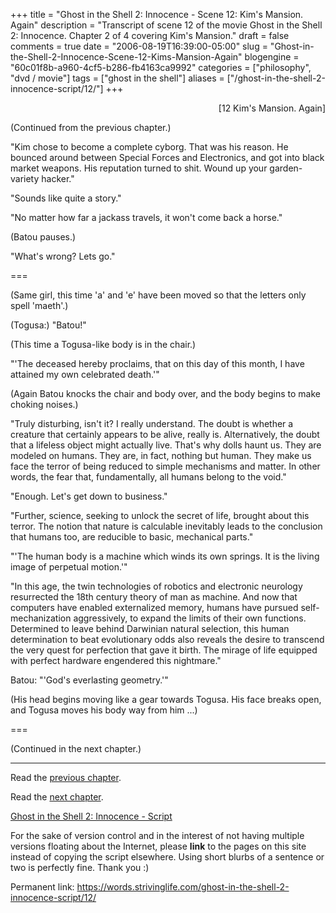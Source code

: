 +++
title = "Ghost in the Shell 2: Innocence - Scene 12: Kim's Mansion. Again"
description = "Transcript of scene 12 of the movie Ghost in the Shell 2: Innocence. Chapter 2 of 4 covering Kim's Mansion."
draft = false
comments = true
date = "2006-08-19T16:39:00-05:00"
slug = "Ghost-in-the-Shell-2-Innocence-Scene-12-Kims-Mansion-Again"
blogengine = "60c01f8b-a960-4cf5-b286-fb4163ca9992"
categories = ["philosophy", "dvd / movie"]
tags = ["ghost in the shell"]
aliases = ["/ghost-in-the-shell-2-innocence-script/12/"]
+++

<p style="text-align: right">
[12 Kim&#39;s Mansion. Again]
</p>
<p>
(Continued from the previous chapter.)
</p>
<p>
&quot;Kim chose to become a complete cyborg. That was his reason. He bounced around between Special Forces and Electronics, and got into black market weapons. His reputation turned to shit. Wound up your garden-variety hacker.&quot;
</p>
<p>
&quot;Sounds like quite a story.&quot;
</p>
<p>
&quot;No matter how far a jackass travels, it won&#39;t come back a horse.&quot;
</p>
<p>
(Batou pauses.)
</p>
<p>
&quot;What&#39;s wrong? Lets go.&quot;
</p>
<!--more-->
<p>
===<!--adsense-->
</p>
<p>
(Same girl, this time &#39;a&#39; and &#39;e&#39; have been moved so that the letters only spell &#39;maeth&#39;.)
</p>
<p>
(Togusa:) &quot;Batou!&quot;
</p>
<p>
(This time a Togusa-like body is in the chair.)
</p>
<p>
&quot;&#39;The deceased hereby proclaims, that on this day of this month, I have attained my own celebrated death.&#39;&quot;
</p>
<p>
(Again Batou knocks the chair and body over, and the body begins to make choking noises.)
</p>
<p>
&quot;Truly disturbing, isn&#39;t it? I really understand. The doubt is whether a creature that certainly appears to be alive, really is. Alternatively, the doubt that a lifeless object might actually live. That&#39;s why dolls haunt us. They are modeled on humans. They are, in fact, nothing but human. They make us face the terror of being reduced to simple mechanisms and matter. In other words, the fear that, fundamentally, all humans belong to the void.&quot;
</p>
<p>
&quot;Enough. Let&#39;s get down to business.&quot;
</p>
<p>
&quot;Further, science, seeking to unlock the secret of life, brought about this terror. The notion that nature is calculable inevitably leads to the conclusion that humans too, are reducible to basic, mechanical parts.&quot;
</p>
<p>
&quot;&#39;The human body is a machine which winds its own springs. It is the living image of perpetual motion.&#39;&quot;
</p>
<p>
&quot;In this age, the twin technologies of robotics and electronic neurology resurrected the 18th century theory of man as machine. And now that computers have enabled externalized memory, humans have pursued self-mechanization aggressively, to expand the limits of their own functions. Determined to leave behind Darwinian natural selection, this human determination to beat evolutionary odds also reveals the desire to transcend the very quest for perfection that gave it birth. The mirage of life equipped with perfect hardware engendered this nightmare.&quot;
</p>
<p>
Batou: &quot;&#39;God&#39;s everlasting geometry.&#39;&quot;
</p>
<p>
(His head begins moving like a gear towards Togusa.  His face breaks open, and Togusa moves his body way from him ...)
</p>
<p>
===
</p>
<p>
(Continued in the next chapter.)
</p>
<hr />
<p>
Read the <a href="/ghost-in-the-shell-2-innocence-script/11/">previous chapter</a>.
</p>
<p>
Read the <a href="/ghost-in-the-shell-2-innocence-script/13/">next chapter</a>.
</p>
<p>
<a href="/ghost-in-the-shell-2-innocence-script/">Ghost in the Shell 2: Innocence - Script</a>
</p>
<div class="tip">
<p>
For the sake of version control and in the interest of not having multiple versions floating about the Internet, please <strong>link</strong> to the pages on this site instead of copying the script elsewhere. Using short blurbs of a sentence or two is perfectly fine.  Thank you :)
</p>
<p>
Permanent link: <a href="/ghost-in-the-shell-2-innocence-script/12/">https://words.strivinglife.com/ghost-in-the-shell-2-innocence-script/12/</a>
</p>
</div>

